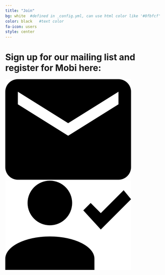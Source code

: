 ```yaml
---
title: "Join"
bg: white  #defined in _config.yml, can use html color like '#0fbfcf'
color: black   #text color
fa-icon: users
style: center
---
```

# Sign up for our mailing list and register for Mobi here:
<div class="row full-column">
<div class="column">
<a href="http://eepurl.com/PYv9z" title="SignUp"><img src="img/mail.png"/></a>
</div><div class="column">
<a href="https://docs.google.com/forms/d/1pFbsDThB5Mxwph5odL2_5VMJ11mGbU-Yql9YwUj_UDE/" title="Register"><img src="img/signup.png"/></a>
</div>
</div>
<!-- <div>
<iframe src="https://docs.google.com/forms/d/1pFbsDThB5Mxwph5odL2_5VMJ11mGbU-Yql9YwUj_UDE/viewform?embedded=true" width="750" height="825" frameborder="0" marginheight="0" marginwidth="0">Loading...</iframe>
</div> -->
